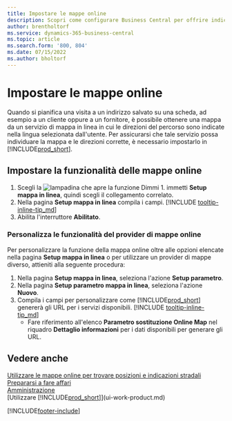 ```yaml
---
title: Impostare le mappe online
description: Scopri come configurare Business Central per offrire indicazioni stradali e informazioni sulla posizione con un servizio di mappe online.
author: brentholtorf
ms.service: dynamics-365-business-central
ms.topic: article
ms.search.form: '800, 804'
ms.date: 07/15/2022
ms.author: bholtorf
---
```

# <a name="set-up-online-maps"></a>Impostare le mappe online

Quando si pianifica una visita a un indirizzo salvato su una scheda, ad esempio a un cliente oppure a un fornitore, è possibile ottenere una mappa da un servizio di mappa in linea in cui le direzioni del percorso sono indicate nella lingua selezionata dall'utente. Per assicurarsi che tale servizio possa individuare la mappa e le direzioni corrette, è necessario impostarlo in [!INCLUDE[prod_short](includes/prod_short.md)].

## <a name="set-up-the-online-map-feature"></a>Impostare la funzionalità delle mappe online

1. Scegli la ![lampadina che apre la funzione Dimmi 1](media/ui-search/search_small.png "Dimmi cosa vuoi fare"). immetti **Setup mappa in linea**, quindi scegli il collegamento correlato.
2. Nella pagina **Setup mappa in linea** compila i campi. [!INCLUDE [tooltip-inline-tip_md](includes/tooltip-inline-tip_md.md)]
3. Abilita l'interruttore **Abilitato**.

### <a name="customize-the-online-map-provider-features"></a>Personalizza le funzionalità del provider di mappe online

Per personalizzare la funzione della mappa online oltre alle opzioni elencate nella pagina **Setup mappa in linea** o per utilizzare un provider di mappe diverso, attieniti alla seguente procedura:

1. Nella pagina **Setup mappa in linea**, seleziona l'azione **Setup parametro**.
2. Nella pagina **Setup parametro mappa in linea**, seleziona l'azione **Nuovo**.
3. Compila i campi per personalizzare come [!INCLUDE[prod_short](includes/prod_short.md)] genererà gli URL per i servizi disponibili. [!INCLUDE [tooltip-inline-tip_md](includes/tooltip-inline-tip_md.md)]
   * Fare riferimento all'elenco **Parametro sostituzione Online Map** nel riquadro **Dettaglio informazioni** per i dati disponibili per generare gli URL.

## <a name="see-also"></a>Vedere anche

[Utilizzare le mappe online per trovare posizioni e indicazioni stradali](across-online-maps.md)  
[Prepararsi a fare affari](ui-get-ready-business.md)  
[Amministrazione](admin-setup-and-administration.md)  
[Utilizzare [!INCLUDE[prod_short](includes/prod_short.md)]](ui-work-product.md)  

[!INCLUDE[footer-include](includes/footer-banner.md)]

